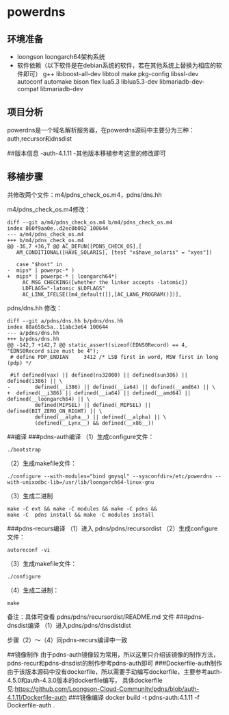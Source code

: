 # powerdns

## 环境准备
- loongson loongarch64架构系统
- 软件依赖（以下软件是在debian系统的软件，若在其他系统上替换为相应的软件即可）
g++  libboost-all-dev libtool make pkg-config  libssl-dev autoconf automake bison flex lua5.3 liblua5.3-dev libmariadb-dev-compat libmariadb-dev

## 项目分析
powerdns是一个域名解析服务器，在powerdns源码中主要分为三种：auth,recursor和dnsdist

##版本信息
-auth-4.1.11
-其他版本移植参考这里的修改即可

## 移植步骤
共修改两个文件：m4/pdns_check_os.m4，pdns/dns.hh

m4/pdns_check_os.m4修改：
```
diff --git a/m4/pdns_check_os.m4 b/m4/pdns_check_os.m4
index 860f9aa0e..d2ec0b092 100644
--- a/m4/pdns_check_os.m4
+++ b/m4/pdns_check_os.m4
@@ -36,7 +36,7 @@ AC_DEFUN([PDNS_CHECK_OS],[
   AM_CONDITIONAL([HAVE_SOLARIS], [test "x$have_solaris" = "xyes"])
 
   case "$host" in
-  mips* | powerpc-* )
+  mips* | powerpc-* | loongarch64*)
     AC_MSG_CHECKING([whether the linker accepts -latomic])
     LDFLAGS="-latomic $LDFLAGS"
     AC_LINK_IFELSE([m4_default([],[AC_LANG_PROGRAM()])],
```

pdns/dns.hh 修改：
```
diff --git a/pdns/dns.hh b/pdns/dns.hh
index 88a658c5a..11abc3e64 100644
--- a/pdns/dns.hh
+++ b/pdns/dns.hh
@@ -142,7 +142,7 @@ static_assert(sizeof(EDNS0Record) == 4, "EDNS0Record size must be 4");
 # define PDP_ENDIAN     3412 /* LSB first in word, MSW first in long (pdp) */
 
 #if defined(vax) || defined(ns32000) || defined(sun386) || defined(i386) || \
-        defined(__i386) || defined(__ia64) || defined(__amd64) || \
+  defined(__i386) || defined(__ia64) || defined(__amd64) || defined(__loongarch64) || \
         defined(MIPSEL) || defined(_MIPSEL) || defined(BIT_ZERO_ON_RIGHT) || \
         defined(__alpha__) || defined(__alpha) || \
         (defined(__Lynx__) && defined(__x86__))
```

##编译
###pdns-auth编译
（1）生成configure文件：
```
./bootstrap 
```

（2）生成makefile文件：
```
./configure --with-modules="bind gmysql" --sysconfdir=/etc/powerdns --with-unixodbc-lib=/usr/lib/loongarch64-linux-gnu
```

（3）生成二进制
```
make -C ext && make -C modules && make -C pdns &&
make -C  pdns install && make -C modules install
```
###pdns-recurs编译
（1）进入 pdns/pdns/recursordist
（2）生成configure文件：
```
autoreconf -vi
```
（3）生成makefile文件：
```
./configure
```
（4）生成二进制：
```
make
```
  备注：具体可查看 pdns/pdns/recursordist/README.md 文件
###pdns-dnsdist编译
（1）进入pdns/pdns/dnsdistdist

步骤（2）～（4）同pdns-recurs编译中一致

##镜像制作
由于pdns-auth镜像较为常用，所以这里只介绍该镜像的制作方法，pdns-recur和pdns-dnsdist的制作参考pdns-auth即可
###Dockerfile-auth制作
由于该版本源码中没有dockerfile，所以需要手动编写dockerfile，主要参考auth-4.5.0和auth-4.3.0版本的dockerfile编写，
具体dockerfile见:https://github.com/Loongson-Cloud-Community/pdns/blob/auth-4.1.11/Dockerfile-auth 
###镜像编译
docker build -t pdns-auth:4.1.11 -f Dockerfile-auth .

